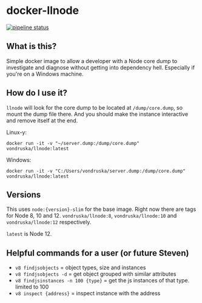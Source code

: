 # docker-llnode

[![pipeline status](https://github.com/vondruska/docker-llnode/workflows/CI/badge.svg)](https://github.com/vondruska/docker-llnode/actions)

## What is this?
Simple docker image to allow a developer with a Node core dump to investigate and diagnose without getting into dependency hell. Especially if you're on a Windows machine.

## How do I use it?

`llnode` will look for the core dump to be located at `/dump/core.dump`, so mount the dump file there. And you should make the instance interactive and remove itself at the end.

Linux-y:
```
docker run -it -v "~/server.dump:/dump/core.dump" vondruska/llnode:latest
```

Windows:
```
docker run -it -v "C:/Users/vondruska/server.dump:/dump/core.dump" vondruska/llnode:latest
```


## Versions

This uses `node:{version}-slim` for the base image. Right now there are tags for Node 8, 10 and 12. `vondruska/llnode:8`,  `vondruska/llnode:10` and `vondruska/llnode:12` respectively.

`latest` is Node 12.

## Helpful commands for a user (or future Steven)
* `v8 findjsobjects` = object types, size and instances
* `v8 findjsobjects -d` = get object grouped with similar attributes
*  `v8 findjsinstances -n 100 {type}` = get the js instances of that type. limited to 100
* `v8 inspect {address}` = inspect instance with the address
